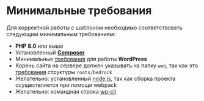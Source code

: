 # Минимальные требования

Для корректной работы с шаблоном необходимо соответствовать следующим минимальным требованиям:

- **PHP 8.0** или выше
- Установленный **[Composer](https://getcomposer.org/)**
- Минимальные [требования](https://wordpress.org/about/requirements/) для работы **WordPress**
- Корень сайта на сервере должен указывать на папку `web`, так как это [требования](https://roots.io/docs/bedrock/master/server-configuration/#nginx-configuration-for-bedrock) структуры `roots/bedrock`
- Желательно: установленный [node.js](https://nodejs.org/en/), так как сборка проекта осуществляется при помощи webpack
- Желательно: командная строка [wp-cli](https://wp-cli.org/) 